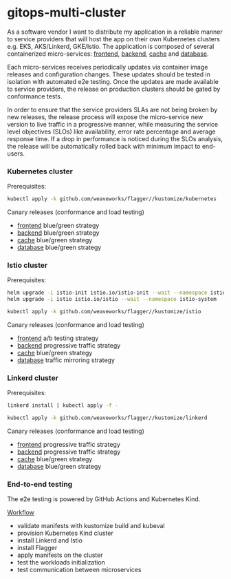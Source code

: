 # gitops-multi-cluster

As a software vendor I want to distribute my application in a reliable manner to service providers
that will host the app on their own Kubernetes clusters e.g. EKS, AKS/Linkerd, GKE/Istio.
The application is composed of several containerized micro-services: [frontend](clusters/base/frontend),
[backend](clusters/base/backend), [cache](clusters/base/cache) and [database](clusters/base/database).

Each micro-services receives periodically updates via container image releases and configuration changes.
These updates should be tested in isolation with automated e2e testing. 
Once the updates are made available to service providers, the release on production clusters
should be gated by conformance tests.

In order to ensure that the service providers SLAs are not being broken by new releases,
the release process will expose the micro-service new version to live traffic in a progressive manner,
while measuring the service level objectives (SLOs) like availability, error rate percentage and average response time.
If a drop in performance is noticed during the SLOs analysis, the release will be automatically rolled back
with minimum impact to end-users.

### Kubernetes cluster

Prerequisites:
```sh
kubectl apply -k github.com/weaveworks/flagger//kustomize/kubernetes
```

Canary releases (conformance and load testing)
* [frontend](clusters/dev/frontend) blue/green strategy 
* [backend](clusters/dev/backend) blue/green strategy
* [cache](clusters/dev/cache) blue/green strategy
* [database](clusters/dev/database) blue/green strategy

### Istio cluster

Prerequisites:
```sh
helm upgrade -i istio-init istio.io/istio-init --wait --namespace istio-system
helm upgrade -i istio istio.io/istio --wait --namespace istio-system

kubectl apply -k github.com/weaveworks/flagger//kustomize/istio
```

Canary releases (conformance and load testing)
* [frontend](clusters/dev-istio/frontend) a/b testing strategy
* [backend](clusters/dev-istio/backend) progressive traffic strategy
* [cache](clusters/dev-istio/cache) blue/green strategy
* [database](clusters/dev-istio/database) traffic mirroring strategy

### Linkerd cluster

Prerequisites:
```sh
linkerd install | kubectl apply -f -

kubectl apply -k github.com/weaveworks/flagger//kustomize/linkerd
```

Canary releases (conformance and load testing)
* [frontend](clusters/dev-linkerd/frontend) progressive traffic strategy
* [backend](clusters/dev-linkerd/backend) progressive traffic strategy
* [cache](clusters/dev-linkerd/cache) blue/green strategy
* [database](clusters/dev-linkerd/database) blue/green strategy

### End-to-end testing

The e2e testing is powered by GitHub Actions and Kubernetes Kind.

[Workflow](.github/workflows/main.yml)
* validate manifests with kustomize build and kubeval
* provision Kubernetes Kind cluster
* install Linkerd and Istio
* install Flagger
* apply manifests on the cluster
* test the workloads initialization
* test communication between microservices

